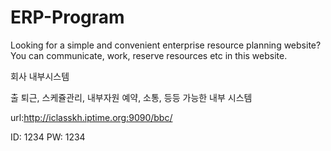 # ERP-Program

Looking for a simple and convenient enterprise resource planning website? 
You can communicate, work, reserve resources etc in this website.

회사 내부시스템

출 퇴근, 스케쥴관리, 내부자원 예약, 소통, 등등 가능한 내부 시스템

url:http://iclasskh.iptime.org:9090/bbc/ 

ID: 1234
PW: 1234

